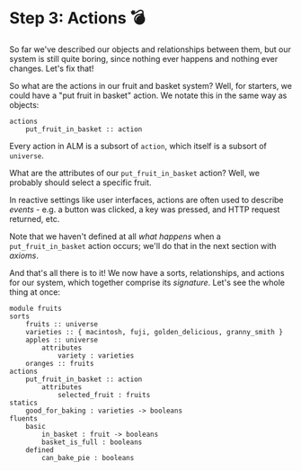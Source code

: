 # Step 3: Actions 💣

So far we've described our objects and relationships between them,
but our system is still quite boring, since nothing ever happens and
nothing ever changes. Let's fix that!

So what are the actions in our fruit and basket system? Well, for starters,
we could have a "put fruit in basket" action. We notate this in the same
way as objects:

```alm
actions
    put_fruit_in_basket :: action
```

Every action in ALM is a subsort of `action`, which itself is a subsort
of `universe`.

What are the attributes of our `put_fruit_in_basket` action? Well, we probably
should select a specific fruit.


In reactive settings like user interfaces, actions are often used to describe
_events_ - e.g. a button was clicked, a key was pressed, and HTTP request returned,
etc.

Note that we haven't defined at all _what happens_ when a `put_fruit_in_basket` action
occurs; we'll do that in the next section with _axioms_.

And that's all there is to it! We now have a sorts, relationships, and actions for
our system, which together comprise its _signature_. Let's see the whole thing at once:

```alm
module fruits
sorts
    fruits :: universe
    varieties :: { macintosh, fuji, golden_delicious, granny_smith }
    apples :: universe
        attributes
            variety : varieties
    oranges :: fruits
actions
    put_fruit_in_basket :: action
        attributes
            selected_fruit : fruits
statics
    good_for_baking : varieties -> booleans
fluents
    basic
        in_basket : fruit -> booleans
        basket_is_full : booleans
    defined
        can_bake_pie : booleans

```
